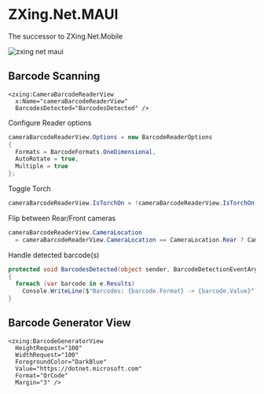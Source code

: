 
# ZXing.Net.MAUI
The successor to ZXing.Net.Mobile

![zxing net maui](https://user-images.githubusercontent.com/271950/129272315-b3f5a468-c585-49f2-bbab-68a884618b94.png)

## Barcode Scanning

```xaml
<zxing:CameraBarcodeReaderView
  x:Name="cameraBarcodeReaderView"
  BarcodesDetected="BarcodesDetected" />
```

Configure Reader options
```csharp
cameraBarcodeReaderView.Options = new BarcodeReaderOptions
{
  Formats = BarcodeFormats.OneDimensional,
  AutoRotate = true,
  Multiple = true
};
```

Toggle Torch
```csharp
cameraBarcodeReaderView.IsTorchOn = !cameraBarcodeReaderView.IsTorchOn;
```

Flip between Rear/Front cameras
```csharp
cameraBarcodeReaderView.CameraLocation
  = cameraBarcodeReaderView.CameraLocation == CameraLocation.Rear ? CameraLocation.Front : CameraLocation.Rear;
```

Handle detected barcode(s)
```csharp
protected void BarcodesDetected(object sender, BarcodeDetectionEventArgs e)
{
  foreach (var barcode in e.Results)
    Console.WriteLine($"Barcodes: {barcode.Format} -> {barcode.Value}");
}
```

## Barcode Generator View
```xaml
<zxing:BarcodeGeneratorView
  HeightRequest="100"
  WidthRequest="100"
  ForegroundColor="DarkBlue"
  Value="https://dotnet.microsoft.com"
  Format="QrCode"
  Margin="3" />
```




